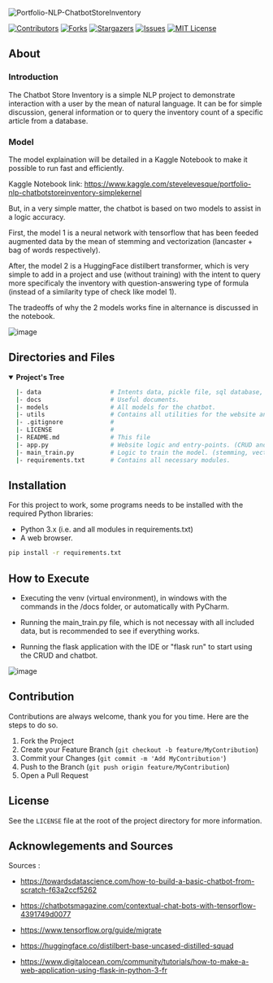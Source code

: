 <!-- Repo's Banner -->
![Portfolio-NLP-ChatbotStoreInventory](https://user-images.githubusercontent.com/42849270/155863780-d74b38db-afd6-4731-be15-b4f285d4446a.png)



<!-- Shield Badges -->
[![Contributors][contributors-shield]][contributors-url]
[![Forks][forks-shield]][forks-url]
[![Stargazers][stars-shield]][stars-url]
[![Issues][issues-shield]][issues-url]
[![MIT License][license-shield]][license-url]



<!-- Description of the Project -->
## About


### Introduction
The Chatbot Store Inventory is a simple NLP project to demonstrate interaction with a user by the mean of natural language. It can be for simple discussion, general information or to query the inventory count of a specific article from a database.

### Model
The model explaination will be detailed in a Kaggle Notebook to make it possible to run fast and efficiently.

Kaggle Notebook link: https://www.kaggle.com/stevelevesque/portfolio-nlp-chatbotstoreinventory-simplekernel

But, in a very simple matter, the chatbot is based on two models to assist in a logic accuracy.

First, the model 1 is a neural network with tensorflow that has been feeded augmented data by the mean of stemming and vectorization (lancaster + bag of words respectively).

After, the model 2 is a HuggingFace distilbert transformer, which is very simple to add in a project and use (without training) with the intent to query more specificaly the inventory with question-answering type of formula (instead of a similarity type of check like model 1).

The tradeoffs of why the 2 models works fine in alternance is discussed in the notebook.

![image](https://user-images.githubusercontent.com/42849270/156004629-e2614582-588c-44b6-9823-4109e6e597a1.png)



<!-- Repo's Content Tree -->
## Directories and Files
<details open>
  <summary><b>Project's Tree</b></summary>
    
  ``` bash
    |- data                   # Intents data, pickle file, sql database, etc.
    |- docs                   # Useful documents.
    |- models                 # All models for the chatbot.
    |- utils                  # Contains all utilities for the website and chatbot. (i.e. stemming, vectorization, dataset, text_processing, etc.)
    |- .gitignore             #
    |- LICENSE                #
    |- README.md              # This file
    |- app.py                 # Website logic and entry-points. (CRUD and chatbot chatting)
    |- main_train.py          # Logic to train the model. (stemming, vectorization and tensorflow NN)
    |- requirements.txt       # Contains all necessary modules.
  ```
</details>


<!-- Getting Started -->
## Installation
For this project to work, some programs needs to be installed with the required Python libraries:
- Python 3.x (i.e. and all modules in requirements.txt)
- A web browser.

``` bash
pip install -r requirements.txt
```


## How to Execute

- Executing the venv (virtual environment), in windows with the commands in the /docs folder, or automatically with PyCharm.

- Running the main_train.py file, which is not necessay with all included data, but is recommended to see if everything works.

- Running the flask application with the IDE or "flask run" to start using the CRUD and chatbot.

![image](https://user-images.githubusercontent.com/42849270/156001703-b1457d88-6fd1-4bd1-8790-5f3a691c3bdf.png)



<!-- Contribution -->
## Contribution

Contributions are always welcome, thank you for you time. Here are the steps to do so.

1. Fork the Project
2. Create your Feature Branch (`git checkout -b feature/MyContribution`)
3. Commit your Changes (`git commit -m 'Add MyContribution'`)
4. Push to the Branch (`git push origin feature/MyContribution`)
5. Open a Pull Request



<!-- License -->
## License

See the `LICENSE` file at the root of the project directory for more information.



<!-- Acknowlegements and Sources -->
## Acknowlegements and Sources

Sources :

- https://towardsdatascience.com/how-to-build-a-basic-chatbot-from-scratch-f63a2ccf5262

- https://chatbotsmagazine.com/contextual-chat-bots-with-tensorflow-4391749d0077

- https://www.tensorflow.org/guide/migrate

- https://huggingface.co/distilbert-base-uncased-distilled-squad

- https://www.digitalocean.com/community/tutorials/how-to-make-a-web-application-using-flask-in-python-3-fr



<!-- md links & imgs -->
<!-- https://www.markdownguide.org/basic-syntax/#reference-style-links -->
[contributors-shield]: https://img.shields.io/github/contributors/steve-levesque/Portfolio-NLP-ChatbotStoreInventory.svg?style=for-the-badge
[contributors-url]: https://github.com/steve-levesque/Portfolio-NLP-ChatbotStoreInventory/graphs/contributors
[forks-shield]: https://img.shields.io/github/forks/steve-levesque/Portfolio-NLP-ChatbotStoreInventory.svg?style=for-the-badge
[forks-url]: https://github.com/steve-levesque/Portfolio-NLP-ChatbotStoreInventory/network/members
[stars-shield]: https://img.shields.io/github/stars/steve-levesque/Portfolio-NLP-ChatbotStoreInventory.svg?style=for-the-badge
[stars-url]: https://github.com/steve-levesque/Portfolio-NLP-ChatbotStoreInventory/stargazers
[issues-shield]: https://img.shields.io/github/issues/steve-levesque/Portfolio-NLP-ChatbotStoreInventory.svg?style=for-the-badge
[issues-url]: https://github.com/steve-levesque/Portfolio-NLP-ChatbotStoreInventory/issues
[license-shield]: https://img.shields.io/github/license/steve-levesque/Portfolio-NLP-ChatbotStoreInventory.svg?style=for-the-badge
[license-url]: https://github.com/steve-levesque/Portfolio-NLP-ChatbotStoreInventory/blob/main/LICENSE
